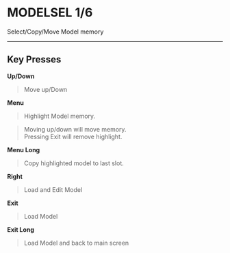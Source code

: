 # MODELSEL 1/6 #
Select/Copy/Move Model memory


---

## Key Presses ##
**Up/Down**
> Move up/Down

**Menu**
> Highlight Model memory.  <br>
<blockquote>Moving up/down will move memory.<br>
Pressing Exit will remove highlight.</blockquote>

<b>Menu Long</b>
<blockquote>Copy highlighted model to last slot.</blockquote>

<b>Right</b>
<blockquote>Load and Edit Model</blockquote>

<b>Exit</b>
<blockquote>Load Model</blockquote>

<b>Exit Long</b>
<blockquote>Load Model and back to main screen